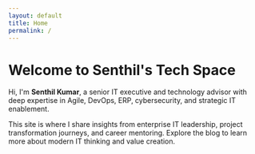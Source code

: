 ```yaml
---
layout: default
title: Home
permalink: /
---
```


# Welcome to Senthil's Tech Space

Hi, I'm **Senthil Kumar**, a senior IT executive and technology advisor with deep expertise in Agile, DevOps, ERP, cybersecurity, and strategic IT enablement.

This site is where I share insights from enterprise IT leadership, project transformation journeys, and career mentoring. Explore the blog to learn more about modern IT thinking and value creation.
